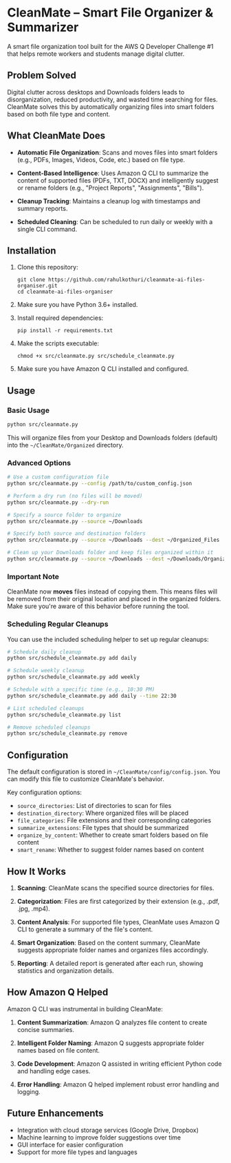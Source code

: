 # CleanMate – Smart File Organizer & Summarizer

A smart file organization tool built for the AWS Q Developer Challenge #1 that helps remote workers and students manage digital clutter.

## Problem Solved

Digital clutter across desktops and Downloads folders leads to disorganization, reduced productivity, and wasted time searching for files. CleanMate solves this by automatically organizing files into smart folders based on both file type and content.

## What CleanMate Does

- **Automatic File Organization**: Scans and moves files into smart folders (e.g., PDFs, Images, Videos, Code, etc.) based on file type.
  
- **Content-Based Intelligence**: Uses Amazon Q CLI to summarize the content of supported files (PDFs, TXT, DOCX) and intelligently suggest or rename folders (e.g., "Project Reports", "Assignments", "Bills").
  
- **Cleanup Tracking**: Maintains a cleanup log with timestamps and summary reports.
  
- **Scheduled Cleaning**: Can be scheduled to run daily or weekly with a single CLI command.

## Installation

1. Clone this repository:
   ```
   git clone https://github.com/rahulkothuri/cleanmate-ai-files-organiser.git
   cd cleanmate-ai-files-organiser
   ```

2. Make sure you have Python 3.6+ installed.

3. Install required dependencies:
   ```
   pip install -r requirements.txt
   ```

4. Make the scripts executable:
   ```
   chmod +x src/cleanmate.py src/schedule_cleanmate.py
   ```

5. Make sure you have Amazon Q CLI installed and configured.

## Usage

### Basic Usage

```bash
python src/cleanmate.py
```

This will organize files from your Desktop and Downloads folders (default) into the `~/CleanMate/Organized` directory.

### Advanced Options

```bash
# Use a custom configuration file
python src/cleanmate.py --config /path/to/custom_config.json

# Perform a dry run (no files will be moved)
python src/cleanmate.py --dry-run

# Specify a source folder to organize
python src/cleanmate.py --source ~/Downloads

# Specify both source and destination folders
python src/cleanmate.py --source ~/Downloads --dest ~/Organized_Files

# Clean up your Downloads folder and keep files organized within it
python src/cleanmate.py --source ~/Downloads --dest ~/Downloads/Organized
```

### Important Note

CleanMate now **moves** files instead of copying them. This means files will be removed from their original location and placed in the organized folders. Make sure you're aware of this behavior before running the tool.

### Scheduling Regular Cleanups

You can use the included scheduling helper to set up regular cleanups:

```bash
# Schedule daily cleanup
python src/schedule_cleanmate.py add daily

# Schedule weekly cleanup
python src/schedule_cleanmate.py add weekly

# Schedule with a specific time (e.g., 10:30 PM)
python src/schedule_cleanmate.py add daily --time 22:30

# List scheduled cleanups
python src/schedule_cleanmate.py list

# Remove scheduled cleanups
python src/schedule_cleanmate.py remove
```

## Configuration

The default configuration is stored in `~/CleanMate/config/config.json`. You can modify this file to customize CleanMate's behavior.

Key configuration options:

- `source_directories`: List of directories to scan for files
- `destination_directory`: Where organized files will be placed
- `file_categories`: File extensions and their corresponding categories
- `summarize_extensions`: File types that should be summarized
- `organize_by_content`: Whether to create smart folders based on file content
- `smart_rename`: Whether to suggest folder names based on content

## How It Works

1. **Scanning**: CleanMate scans the specified source directories for files.

2. **Categorization**: Files are first categorized by their extension (e.g., .pdf, .jpg, .mp4).

3. **Content Analysis**: For supported file types, CleanMate uses Amazon Q CLI to generate a summary of the file's content.

4. **Smart Organization**: Based on the content summary, CleanMate suggests appropriate folder names and organizes files accordingly.

5. **Reporting**: A detailed report is generated after each run, showing statistics and organization details.

## How Amazon Q Helped

Amazon Q CLI was instrumental in building CleanMate:

1. **Content Summarization**: Amazon Q analyzes file content to create concise summaries.

2. **Intelligent Folder Naming**: Amazon Q suggests appropriate folder names based on file content.

3. **Code Development**: Amazon Q assisted in writing efficient Python code and handling edge cases.

4. **Error Handling**: Amazon Q helped implement robust error handling and logging.


## Future Enhancements

- Integration with cloud storage services (Google Drive, Dropbox)
- Machine learning to improve folder suggestions over time
- GUI interface for easier configuration
- Support for more file types and languages


